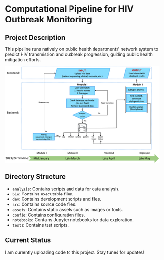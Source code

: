 # Computational Pipeline for HIV Outbreak Monitoring

## Project Description
This pipeline runs natively on public health departments' network system to predict HIV transmission and outbreak progression, guiding public health mitigation efforts.

![Pipeline Workflow](/figures/pipline_workflow.png)

## Directory Structure
- `analysis`: Contains scripts and data for data analysis.
- `bin`: Contains executable files.
- `dev`: Contains development scripts and files.
- `src`: Contains source code files.
- `assets`: Contains static assets such as images or fonts.
- `config`: Contains configuration files.
- `notebooks`: Contains Jupyter notebooks for data exploration.
- `tests`: Contains test scripts.

## Current Status
I am currently uploading code to this project. Stay tuned for updates!
